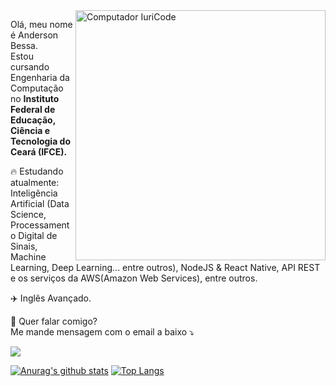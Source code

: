 <img src="https://raw.githubusercontent.com/MicaelliMedeiros/micaellimedeiros/master/image/computer-illustration.png" min-width="400px" max-width="400px" width="400px" align="right" alt="Computador IuriCode">

<p align="left">
  Olá, meu nome é Anderson Bessa. <br>
  Estou cursando Engenharia da Computação no <strong> Instituto Federal de Educação, Ciência e Tecnologia do Ceará (IFCE). </strong>
</p>

<p align="left">
  🔥 Estudando atualmente: Inteligência Artificial (Data Science, Processamento Digital de Sinais, Machine Learning, Deep Learning... entre outros), NodeJS & React Native, API REST e os serviços da AWS(Amazon Web Services), entre outros.
</p>

<p align="left">
  ✈️ Inglês Avançado.
</p>

<p align="left">
💌  Quer falar comigo?<br>
  Me mande mensagem com o email a baixo ⤵️
</p>

<p align="left">
<a href="mailto:andersonbessa7@gmail.com" alt="Gmail">
<img src="https://img.shields.io/badge/-andersonbessa7@gmail.com-e34c41?style=flat-square&labelColor=e34c41&logo=gmail&logoColor=white&link=andersonbessa7@gmail.com" /></a>
  
</p>

[![Anurag's github stats](https://github-readme-stats.vercel.app/api?username=andersontbessa)](https://github.com/anuraghazra/github-readme-stats)
[![Top Langs](https://github-readme-stats.vercel.app/api/top-langs/?username=andersontbessa&layout=compact)](https://github.com/anuraghazra/github-readme-stats)
